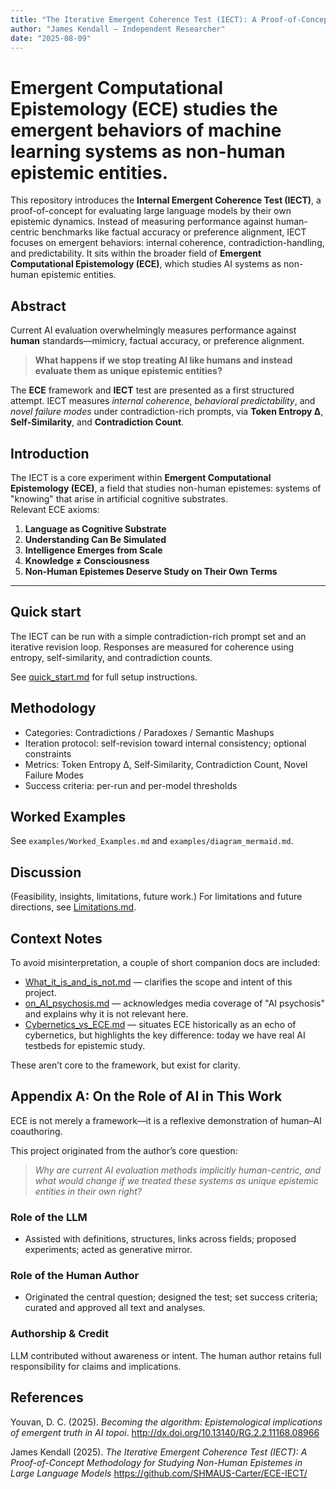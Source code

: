 ```yaml
---
title: "The Iterative Emergent Coherence Test (IECT): A Proof-of-Concept Methodology for Studying Non-Human Epistemes in Large Language Models"
author: "James Kendall — Independent Researcher"
date: "2025-08-09"
---
```

# Emergent Computational Epistemology (ECE) studies the emergent behaviors of machine learning systems as non-human epistemic entities.
This repository introduces the **Internal Emergent Coherence Test (IECT)**, a proof-of-concept 
for evaluating large language models by their own epistemic dynamics. Instead of measuring 
performance against human-centric benchmarks like factual accuracy or preference alignment, 
IECT focuses on emergent behaviors: internal coherence, contradiction-handling, and 
predictability. It sits within the broader field of **Emergent Computational Epistemology (ECE)**, 
which studies AI systems as non-human epistemic entities.

## Abstract
Current AI evaluation overwhelmingly measures performance against **human** standards—mimicry, factual accuracy, or preference alignment.  
> **What happens if we stop treating AI like humans and instead evaluate them as unique epistemic entities?**

The **ECE** framework and **IECT** test are presented as a first structured attempt. IECT measures *internal coherence*, *behavioral predictability*, and *novel failure modes* under contradiction-rich prompts, via **Token Entropy Δ**, **Self‑Similarity**, and **Contradiction Count**.

## Introduction
The IECT is a core experiment within **Emergent Computational Epistemology (ECE)**, a field that studies non-human epistemes: systems of "knowing" that arise in artificial cognitive substrates.  
Relevant ECE axioms:
1. **Language as Cognitive Substrate**  
2. **Understanding Can Be Simulated**  
3. **Intelligence Emerges from Scale**  
4. **Knowledge ≠ Consciousness**  
5. **Non-Human Epistemes Deserve Study on Their Own Terms**  

---
## Quick start
The IECT can be run with a simple contradiction-rich prompt set and an iterative 
revision loop. Responses are measured for coherence using entropy, self-similarity, 
and contradiction counts.  

See [quick_start.md](quick_start.md) for full setup instructions.

## Methodology
- Categories: Contradictions / Paradoxes / Semantic Mashups
- Iteration protocol: self-revision toward internal consistency; optional constraints
- Metrics: Token Entropy Δ, Self‑Similarity, Contradiction Count, Novel Failure Modes
- Success criteria: per-run and per-model thresholds

## Worked Examples
See `examples/Worked_Examples.md` and `examples/diagram_mermaid.md`.

## Discussion
(Feasibility, insights, limitations, future work.)
For limitations and future directions, see [Limitations.md](Limitations.md).

## Context Notes

To avoid misinterpretation, a couple of short companion docs are included:

- [What_it_is_and_is_not.md](context/What_it_is_and_is_not.md) — clarifies the scope and intent of this project.  
- [on_AI_psychosis.md](context/on_AI_psychosis.md) — acknowledges media coverage of "AI psychosis" and explains why it is not relevant here.  
- [Cybernetics_vs_ECE.md](context/Cybernetics_vs_ECE.md) — situates ECE historically as an echo of cybernetics, but highlights the key difference: today we have real AI testbeds for epistemic study.

These aren’t core to the framework, but exist for clarity.

## Appendix A: On the Role of AI in This Work
ECE is not merely a framework—it is a reflexive demonstration of human–AI coauthoring.

This project originated from the author’s core question:  
> *Why are current AI evaluation methods implicitly human-centric, and what would change if we treated these systems as unique epistemic entities in their own right?*

### Role of the LLM
- Assisted with definitions, structures, links across fields; proposed experiments; acted as generative mirror.

### Role of the Human Author
- Originated the central question; designed the test; set success criteria; curated and approved all text and analyses.

### Authorship & Credit
LLM contributed without awareness or intent. The human author retains full responsibility for claims and implications.

## References

Youvan, D. C. (2025). *Becoming the algorithm: Epistemological implications of emergent truth in AI topoi*. http://dx.doi.org/10.13140/RG.2.2.11168.08966

James Kendall (2025). *The Iterative Emergent Coherence Test (IECT): A Proof-of-Concept Methodology for Studying Non-Human Epistemes in Large Language Models* https://github.com/SHMAUS-Carter/ECE-IECT/
